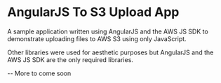 AngularJS To S3 Upload App
=================

A sample application written using AngularJS and the AWS JS SDK to demonstrate uploading files to AWS S3 using only JavaScript.

Other libraries were used for aesthetic purposes but AngularJS and the AWS JS SDK are the only required libraries.

-- More to come soon
